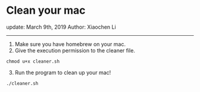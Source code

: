 # Clean your mac
update: March 9th, 2019 Author: Xiaochen Li
********************************

1. Make sure you have homebrew on your mac.
2. Give the execution permission to the cleaner file.
```
chmod u+x cleaner.sh
```
3. Run the program to clean up your mac!
```
./cleaner.sh
```

